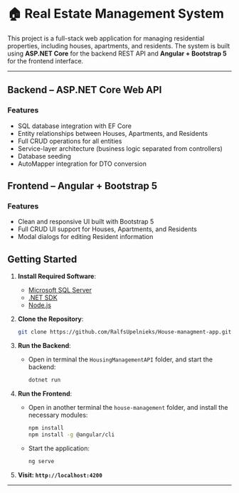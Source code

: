 # 🏠 Real Estate Management System

This project is a full-stack web application for managing residential properties, including houses, apartments, and residents. The system is built using **ASP.NET Core** for the backend REST API and **Angular + Bootstrap 5** for the frontend interface.

---

## Backend – ASP.NET Core Web API

### Features

- SQL database integration with EF Core
- Entity relationships between Houses, Apartments, and Residents
- Full CRUD operations for all entities
- Service-layer architecture (business logic separated from controllers)
- Database seeding
- AutoMapper integration for DTO conversion

## Frontend – Angular + Bootstrap 5

### Features

- Clean and responsive UI built with Bootstrap 5
- Full CRUD UI support for Houses, Apartments, and Residents
- Modal dialogs for editing Resident information

## Getting Started

1. **Install Required Software**:
   - [Microsoft SQL Server](https://www.microsoft.com/en-us/sql-server/sql-server-downloads)
   - [.NET SDK](https://dotnet.microsoft.com/download)
   - [Node.js](https://nodejs.org/en)

2. **Clone the Repository**:
   ```bash
   git clone https://github.com/RalfsUpelnieks/House-managment-app.git
   ```

3. **Run the Backend**:
    - Open in terminal the `HousingManagementAPI` folder, and start the backend:
      ```bash
      dotnet run
      ```

5. **Run the Frontend**:
    - Open in another terminal the `house-management` folder, and install the necessary modules:
      ```bash
      npm install
      npm install -g @angular/cli
      ```
    - Start the application:
      ```bash
      ng serve
      ```

6. **Visit: `http://localhost:4200`**

---
